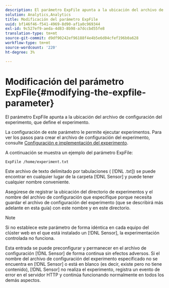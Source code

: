 ```yaml
---
description: El parámetro ExpFile apunta a la ubicación del archivo de configuración del experimento, que define el experimento.
solution: Analytics,Analytics
title: Modificación del parámetro ExpFile
uuid: bf146f46-f541-4969-8d90-af1a0c969344
exl-id: 9c527ef9-aeda-4d83-8b98-a7dccbd55fe8
translation-type: tm+mt
source-git-commit: d9df90242ef96188f4e4b5e6d04cfef196b0a628
workflow-type: tm+mt
source-wordcount: '220'
ht-degree: 3%

---
```


# Modificación del parámetro ExpFile{#modifying-the-expfile-parameter}

El parámetro ExpFile apunta a la ubicación del archivo de configuración del experimento, que define el experimento.

La configuración de este parámetro le permite ejecutar experimentos. Para ver los pasos para crear el archivo de configuración del experimento, consulte [Configuración e implementación del experimento](../../../home/c-undst-ctrld-exp/t-crt-ctrld-exp/c-cnfg-dply-exp.md#concept-50f1de0242904698937bb72b3ea1b429).

A continuación se muestra un ejemplo del parámetro ExpFile:

```
ExpFile /home/experiment.txt
```

Este archivo de texto delimitado por tabulaciones ( [!DNL .txt]) se puede encontrar en cualquier lugar de la carpeta [!DNL Sensor] y puede tener cualquier nombre conveniente.

Asegúrese de registrar la ubicación del directorio de experimentos y el nombre del archivo de configuración que especifique porque necesita guardar el archivo de configuración del experimento (que se describirá más adelante en esta guía) con este nombre y en este directorio.

>[!NOTE]
>
>Si no establece este parámetro de forma idéntica en cada equipo del clúster web en el que está instalado un [!DNL Sensor], la experimentación controlada no funciona.

Esta entrada se puede preconfigurar y permanecer en el archivo de configuración [!DNL Sensor] de forma continua sin efectos adversos. Si el nombre del archivo de configuración del experimento especificado no se encuentra en [!DNL Sensor] o está en blanco (es decir, existe pero no tiene contenido), [!DNL Sensor] no realiza el experimento, registra un evento de error en el servidor HTTP y continúa funcionando normalmente en todos los demás aspectos.
